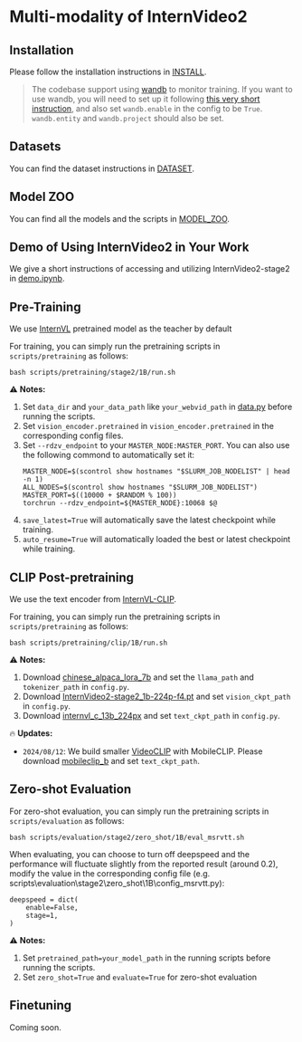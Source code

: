 # Multi-modality of InternVideo2

## Installation

Please follow the installation instructions in [INSTALL](./INSTALL.md).

>The codebase support using [wandb](https://wandb.ai/) to monitor training. If you want to use wandb, you will need to set up it following [this very short instruction](https://docs.wandb.ai/quickstart#1.-set-up-wandb), and also set `wandb.enable` in the config to be `True`. `wandb.entity` and `wandb.project` should also be set.

## Datasets

You can find the dataset instructions in [DATASET](DATASET.md).

## Model ZOO

You can find all the models and the scripts in [MODEL_ZOO](./MODEL_ZOO.md).

## Demo of Using InternVideo2 in Your Work
We give a short instructions of accessing and utilizing InternVideo2-stage2 in [demo.ipynb](./demo/demo.ipynb).

## Pre-Training

We use [InternVL](https://github.com/OpenGVLab/InternVL/) pretrained model as the teacher by default

For training, you can simply run the pretraining scripts in `scripts/pretraining` as follows:
```shell
bash scripts/pretraining/stage2/1B/run.sh
```

:warning: **Notes:**
1. Set `data_dir` and `your_data_path` like `your_webvid_path` in [data.py](./configs/data.py) before running the scripts.
2. Set `vision_encoder.pretrained` in `vision_encoder.pretrained` in the corresponding config files.
3. Set `--rdzv_endpoint` to your `MASTER_NODE:MASTER_PORT`. You can also use the following commond to automatically set it:
    ```shell
    MASTER_NODE=$(scontrol show hostnames "$SLURM_JOB_NODELIST" | head -n 1)
    ALL_NODES=$(scontrol show hostnames "$SLURM_JOB_NODELIST")
    MASTER_PORT=$((10000 + $RANDOM % 100))
    torchrun --rdzv_endpoint=${MASTER_NODE}:10068 $@
    ```
4. `save_latest=True` will automatically save the latest checkpoint while training.
5. `auto_resume=True` will automatically loaded the best or latest checkpoint while training.

## CLIP Post-pretraining

We use the text encoder from [InternVL-CLIP](https://github.com/OpenGVLab/InternVL/tree/main/clip_benchmark).

For training, you can simply run the pretraining scripts in `scripts/pretraining` as follows:
```shell
bash scripts/pretraining/clip/1B/run.sh
```

:warning: **Notes:**
1. Download [chinese_alpaca_lora_7b](https://github.com/OpenGVLab/InternVL/tree/main/clip_benchmark/clip_benchmark/models/internvl_c_pytorch/chinese_alpaca_lora_7b) and set the `llama_path` and `tokenizer_path` in `config.py`.
2. Download [InternVideo2-stage2_1b-224p-f4.pt](https://huggingface.co/OpenGVLab/InternVideo2/blob/main/InternVideo2-stage2_1b-224p-f4.pt) and set `vision_ckpt_path` in `config.py`.
3. Download [internvl_c_13b_224px](https://huggingface.co/OpenGVLab/InternVL/blob/main/internvl_c_13b_224px.pth) and set `text_ckpt_path` in `config.py`.

:fire: **Updates:**
- `2024/08/12`: We build smaller [VideoCLIP](./multi_modality/MODEL_ZOO.md) with MobileCLIP. Please download [mobileclip_b](https://docs-assets.developer.apple.com/ml-research/datasets/mobileclip/mobileclip_b.pt) and set `text_ckpt_path`.


## Zero-shot Evaluation

For zero-shot evaluation, you can simply run the pretraining scripts in `scripts/evaluation` as follows:
```shell
bash scripts/evaluation/stage2/zero_shot/1B/eval_msrvtt.sh
```
When evaluating, you can choose to turn off deepspeed and the performance will fluctuate slightly from the reported result (around 0.2), modify the value in the corresponding config file (e.g. scripts\evaluation\stage2\zero_shot\1B\config_msrvtt.py):
```shell
deepspeed = dict(
    enable=False,
    stage=1,
)
```

:warning: **Notes:**
1. Set `pretrained_path=your_model_path` in the running scripts before running the scripts.
2. Set `zero_shot=True` and `evaluate=True` for zero-shot evaluation 

## Finetuning

Coming soon.


